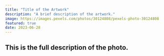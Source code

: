 ```yaml
---
title: "Title of the Artwork"
description: "A brief description of the artwork."
image: https://images.pexels.com/photos/30124808/pexels-photo-30124808.jpeg?auto=compress&cs=tinysrgb&w=1260&h=750&dpr=2
featured: true
date: 2023-06-28
---
```


## This is the full description of the photo.
